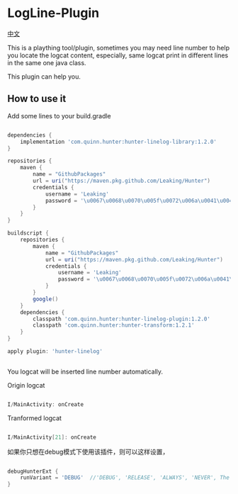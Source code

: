 # LogLine-Plugin

[中文](https://github.com/Leaking/Hunter/blob/master/README_hunter_logline_ch.md)

This is a plaything tool/plugin, sometimes you may need line number to help you locate the logcat content,
especially, same logcat print in different lines in the same one java class.

This plugin can help you.

## How to use it

Add some lines to your build.gradle

```groovy

dependencies {
    implementation 'com.quinn.hunter:hunter-linelog-library:1.2.0'
}

repositories {
    maven {
        name = "GithubPackages"
        url = uri("https://maven.pkg.github.com/Leaking/Hunter")
        credentials {
            username = 'Leaking'
            password = '\u0067\u0068\u0070\u005f\u0072\u006a\u0041\u004b\u0037\u006d\u0048\u0047\u006b\u0031\u0045\u0039\u0063\u0048\u0044\u0076\u004f\u0039\u0078\u006f\u0046\u0048\u004d\u0049\u0032\u006a\u0047\u0057\u0047\u0068\u0032\u0036\u0065\u0075\u0043\u006b'
        }
    }
}

buildscript {
    repositories {
        maven {
            name = "GithubPackages"
            url = uri("https://maven.pkg.github.com/Leaking/Hunter")
            credentials {
                username = 'Leaking'
                password = '\u0067\u0068\u0070\u005f\u0072\u006a\u0041\u004b\u0037\u006d\u0048\u0047\u006b\u0031\u0045\u0039\u0063\u0048\u0044\u0076\u004f\u0039\u0078\u006f\u0046\u0048\u004d\u0049\u0032\u006a\u0047\u0057\u0047\u0068\u0032\u0036\u0065\u0075\u0043\u006b'
            }
        }
        google()
    }
    dependencies {
        classpath 'com.quinn.hunter:hunter-linelog-plugin:1.2.0'
        classpath 'com.quinn.hunter:hunter-transform:1.2.1'
    }
}

apply plugin: 'hunter-linelog'
    
```

You logcat will be inserted line number automatically.


Origin logcat

```java

I/MainActivity: onCreate

```
Tranformed logcat

```java

I/MainActivity[21]: onCreate

```  

如果你只想在debug模式下使用该插件，则可以这样设置，

```groovy

debugHunterExt {
    runVariant = 'DEBUG'  //'DEBUG', 'RELEASE', 'ALWAYS', 'NEVER', The 'ALWAYS' is default value
}